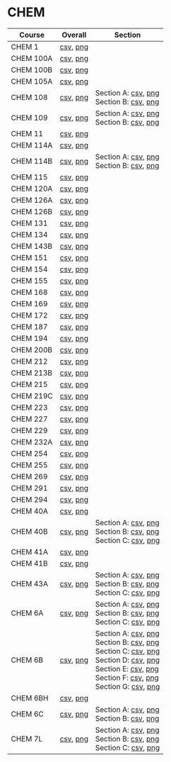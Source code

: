 # CHEM

| Course | Overall | Section |
| ------ | ------- | ------- |
| CHEM 1 | [csv](https://github.com/UCSD-Historical-Enrollment-Data/2025Winter/blob/main/overall/CHEM%201.csv), [png](https://raw.githubusercontent.com/UCSD-Historical-Enrollment-Data/2025Winter/main/plot_overall/CHEM%201.png) |  |
| CHEM 100A | [csv](https://github.com/UCSD-Historical-Enrollment-Data/2025Winter/blob/main/overall/CHEM%20100A.csv), [png](https://raw.githubusercontent.com/UCSD-Historical-Enrollment-Data/2025Winter/main/plot_overall/CHEM%20100A.png) |  |
| CHEM 100B | [csv](https://github.com/UCSD-Historical-Enrollment-Data/2025Winter/blob/main/overall/CHEM%20100B.csv), [png](https://raw.githubusercontent.com/UCSD-Historical-Enrollment-Data/2025Winter/main/plot_overall/CHEM%20100B.png) |  |
| CHEM 105A | [csv](https://github.com/UCSD-Historical-Enrollment-Data/2025Winter/blob/main/overall/CHEM%20105A.csv), [png](https://raw.githubusercontent.com/UCSD-Historical-Enrollment-Data/2025Winter/main/plot_overall/CHEM%20105A.png) |  |
| CHEM 108 | [csv](https://github.com/UCSD-Historical-Enrollment-Data/2025Winter/blob/main/overall/CHEM%20108.csv), [png](https://raw.githubusercontent.com/UCSD-Historical-Enrollment-Data/2025Winter/main/plot_overall/CHEM%20108.png) | Section A: [csv](https://github.com/UCSD-Historical-Enrollment-Data/2025Winter/blob/main/section/CHEM%20108_A.csv), [png](https://raw.githubusercontent.com/UCSD-Historical-Enrollment-Data/2025Winter/main/plot_section/CHEM%20108_A.png)<br>Section B: [csv](https://github.com/UCSD-Historical-Enrollment-Data/2025Winter/blob/main/section/CHEM%20108_B.csv), [png](https://raw.githubusercontent.com/UCSD-Historical-Enrollment-Data/2025Winter/main/plot_section/CHEM%20108_B.png) |
| CHEM 109 | [csv](https://github.com/UCSD-Historical-Enrollment-Data/2025Winter/blob/main/overall/CHEM%20109.csv), [png](https://raw.githubusercontent.com/UCSD-Historical-Enrollment-Data/2025Winter/main/plot_overall/CHEM%20109.png) | Section A: [csv](https://github.com/UCSD-Historical-Enrollment-Data/2025Winter/blob/main/section/CHEM%20109_A.csv), [png](https://raw.githubusercontent.com/UCSD-Historical-Enrollment-Data/2025Winter/main/plot_section/CHEM%20109_A.png)<br>Section B: [csv](https://github.com/UCSD-Historical-Enrollment-Data/2025Winter/blob/main/section/CHEM%20109_B.csv), [png](https://raw.githubusercontent.com/UCSD-Historical-Enrollment-Data/2025Winter/main/plot_section/CHEM%20109_B.png) |
| CHEM 11 | [csv](https://github.com/UCSD-Historical-Enrollment-Data/2025Winter/blob/main/overall/CHEM%2011.csv), [png](https://raw.githubusercontent.com/UCSD-Historical-Enrollment-Data/2025Winter/main/plot_overall/CHEM%2011.png) |  |
| CHEM 114A | [csv](https://github.com/UCSD-Historical-Enrollment-Data/2025Winter/blob/main/overall/CHEM%20114A.csv), [png](https://raw.githubusercontent.com/UCSD-Historical-Enrollment-Data/2025Winter/main/plot_overall/CHEM%20114A.png) |  |
| CHEM 114B | [csv](https://github.com/UCSD-Historical-Enrollment-Data/2025Winter/blob/main/overall/CHEM%20114B.csv), [png](https://raw.githubusercontent.com/UCSD-Historical-Enrollment-Data/2025Winter/main/plot_overall/CHEM%20114B.png) | Section A: [csv](https://github.com/UCSD-Historical-Enrollment-Data/2025Winter/blob/main/section/CHEM%20114B_A.csv), [png](https://raw.githubusercontent.com/UCSD-Historical-Enrollment-Data/2025Winter/main/plot_section/CHEM%20114B_A.png)<br>Section B: [csv](https://github.com/UCSD-Historical-Enrollment-Data/2025Winter/blob/main/section/CHEM%20114B_B.csv), [png](https://raw.githubusercontent.com/UCSD-Historical-Enrollment-Data/2025Winter/main/plot_section/CHEM%20114B_B.png) |
| CHEM 115 | [csv](https://github.com/UCSD-Historical-Enrollment-Data/2025Winter/blob/main/overall/CHEM%20115.csv), [png](https://raw.githubusercontent.com/UCSD-Historical-Enrollment-Data/2025Winter/main/plot_overall/CHEM%20115.png) |  |
| CHEM 120A | [csv](https://github.com/UCSD-Historical-Enrollment-Data/2025Winter/blob/main/overall/CHEM%20120A.csv), [png](https://raw.githubusercontent.com/UCSD-Historical-Enrollment-Data/2025Winter/main/plot_overall/CHEM%20120A.png) |  |
| CHEM 126A | [csv](https://github.com/UCSD-Historical-Enrollment-Data/2025Winter/blob/main/overall/CHEM%20126A.csv), [png](https://raw.githubusercontent.com/UCSD-Historical-Enrollment-Data/2025Winter/main/plot_overall/CHEM%20126A.png) |  |
| CHEM 126B | [csv](https://github.com/UCSD-Historical-Enrollment-Data/2025Winter/blob/main/overall/CHEM%20126B.csv), [png](https://raw.githubusercontent.com/UCSD-Historical-Enrollment-Data/2025Winter/main/plot_overall/CHEM%20126B.png) |  |
| CHEM 131 | [csv](https://github.com/UCSD-Historical-Enrollment-Data/2025Winter/blob/main/overall/CHEM%20131.csv), [png](https://raw.githubusercontent.com/UCSD-Historical-Enrollment-Data/2025Winter/main/plot_overall/CHEM%20131.png) |  |
| CHEM 134 | [csv](https://github.com/UCSD-Historical-Enrollment-Data/2025Winter/blob/main/overall/CHEM%20134.csv), [png](https://raw.githubusercontent.com/UCSD-Historical-Enrollment-Data/2025Winter/main/plot_overall/CHEM%20134.png) |  |
| CHEM 143B | [csv](https://github.com/UCSD-Historical-Enrollment-Data/2025Winter/blob/main/overall/CHEM%20143B.csv), [png](https://raw.githubusercontent.com/UCSD-Historical-Enrollment-Data/2025Winter/main/plot_overall/CHEM%20143B.png) |  |
| CHEM 151 | [csv](https://github.com/UCSD-Historical-Enrollment-Data/2025Winter/blob/main/overall/CHEM%20151.csv), [png](https://raw.githubusercontent.com/UCSD-Historical-Enrollment-Data/2025Winter/main/plot_overall/CHEM%20151.png) |  |
| CHEM 154 | [csv](https://github.com/UCSD-Historical-Enrollment-Data/2025Winter/blob/main/overall/CHEM%20154.csv), [png](https://raw.githubusercontent.com/UCSD-Historical-Enrollment-Data/2025Winter/main/plot_overall/CHEM%20154.png) |  |
| CHEM 155 | [csv](https://github.com/UCSD-Historical-Enrollment-Data/2025Winter/blob/main/overall/CHEM%20155.csv), [png](https://raw.githubusercontent.com/UCSD-Historical-Enrollment-Data/2025Winter/main/plot_overall/CHEM%20155.png) |  |
| CHEM 168 | [csv](https://github.com/UCSD-Historical-Enrollment-Data/2025Winter/blob/main/overall/CHEM%20168.csv), [png](https://raw.githubusercontent.com/UCSD-Historical-Enrollment-Data/2025Winter/main/plot_overall/CHEM%20168.png) |  |
| CHEM 169 | [csv](https://github.com/UCSD-Historical-Enrollment-Data/2025Winter/blob/main/overall/CHEM%20169.csv), [png](https://raw.githubusercontent.com/UCSD-Historical-Enrollment-Data/2025Winter/main/plot_overall/CHEM%20169.png) |  |
| CHEM 172 | [csv](https://github.com/UCSD-Historical-Enrollment-Data/2025Winter/blob/main/overall/CHEM%20172.csv), [png](https://raw.githubusercontent.com/UCSD-Historical-Enrollment-Data/2025Winter/main/plot_overall/CHEM%20172.png) |  |
| CHEM 187 | [csv](https://github.com/UCSD-Historical-Enrollment-Data/2025Winter/blob/main/overall/CHEM%20187.csv), [png](https://raw.githubusercontent.com/UCSD-Historical-Enrollment-Data/2025Winter/main/plot_overall/CHEM%20187.png) |  |
| CHEM 194 | [csv](https://github.com/UCSD-Historical-Enrollment-Data/2025Winter/blob/main/overall/CHEM%20194.csv), [png](https://raw.githubusercontent.com/UCSD-Historical-Enrollment-Data/2025Winter/main/plot_overall/CHEM%20194.png) |  |
| CHEM 200B | [csv](https://github.com/UCSD-Historical-Enrollment-Data/2025Winter/blob/main/overall/CHEM%20200B.csv), [png](https://raw.githubusercontent.com/UCSD-Historical-Enrollment-Data/2025Winter/main/plot_overall/CHEM%20200B.png) |  |
| CHEM 212 | [csv](https://github.com/UCSD-Historical-Enrollment-Data/2025Winter/blob/main/overall/CHEM%20212.csv), [png](https://raw.githubusercontent.com/UCSD-Historical-Enrollment-Data/2025Winter/main/plot_overall/CHEM%20212.png) |  |
| CHEM 213B | [csv](https://github.com/UCSD-Historical-Enrollment-Data/2025Winter/blob/main/overall/CHEM%20213B.csv), [png](https://raw.githubusercontent.com/UCSD-Historical-Enrollment-Data/2025Winter/main/plot_overall/CHEM%20213B.png) |  |
| CHEM 215 | [csv](https://github.com/UCSD-Historical-Enrollment-Data/2025Winter/blob/main/overall/CHEM%20215.csv), [png](https://raw.githubusercontent.com/UCSD-Historical-Enrollment-Data/2025Winter/main/plot_overall/CHEM%20215.png) |  |
| CHEM 219C | [csv](https://github.com/UCSD-Historical-Enrollment-Data/2025Winter/blob/main/overall/CHEM%20219C.csv), [png](https://raw.githubusercontent.com/UCSD-Historical-Enrollment-Data/2025Winter/main/plot_overall/CHEM%20219C.png) |  |
| CHEM 223 | [csv](https://github.com/UCSD-Historical-Enrollment-Data/2025Winter/blob/main/overall/CHEM%20223.csv), [png](https://raw.githubusercontent.com/UCSD-Historical-Enrollment-Data/2025Winter/main/plot_overall/CHEM%20223.png) |  |
| CHEM 227 | [csv](https://github.com/UCSD-Historical-Enrollment-Data/2025Winter/blob/main/overall/CHEM%20227.csv), [png](https://raw.githubusercontent.com/UCSD-Historical-Enrollment-Data/2025Winter/main/plot_overall/CHEM%20227.png) |  |
| CHEM 229 | [csv](https://github.com/UCSD-Historical-Enrollment-Data/2025Winter/blob/main/overall/CHEM%20229.csv), [png](https://raw.githubusercontent.com/UCSD-Historical-Enrollment-Data/2025Winter/main/plot_overall/CHEM%20229.png) |  |
| CHEM 232A | [csv](https://github.com/UCSD-Historical-Enrollment-Data/2025Winter/blob/main/overall/CHEM%20232A.csv), [png](https://raw.githubusercontent.com/UCSD-Historical-Enrollment-Data/2025Winter/main/plot_overall/CHEM%20232A.png) |  |
| CHEM 254 | [csv](https://github.com/UCSD-Historical-Enrollment-Data/2025Winter/blob/main/overall/CHEM%20254.csv), [png](https://raw.githubusercontent.com/UCSD-Historical-Enrollment-Data/2025Winter/main/plot_overall/CHEM%20254.png) |  |
| CHEM 255 | [csv](https://github.com/UCSD-Historical-Enrollment-Data/2025Winter/blob/main/overall/CHEM%20255.csv), [png](https://raw.githubusercontent.com/UCSD-Historical-Enrollment-Data/2025Winter/main/plot_overall/CHEM%20255.png) |  |
| CHEM 269 | [csv](https://github.com/UCSD-Historical-Enrollment-Data/2025Winter/blob/main/overall/CHEM%20269.csv), [png](https://raw.githubusercontent.com/UCSD-Historical-Enrollment-Data/2025Winter/main/plot_overall/CHEM%20269.png) |  |
| CHEM 291 | [csv](https://github.com/UCSD-Historical-Enrollment-Data/2025Winter/blob/main/overall/CHEM%20291.csv), [png](https://raw.githubusercontent.com/UCSD-Historical-Enrollment-Data/2025Winter/main/plot_overall/CHEM%20291.png) |  |
| CHEM 294 | [csv](https://github.com/UCSD-Historical-Enrollment-Data/2025Winter/blob/main/overall/CHEM%20294.csv), [png](https://raw.githubusercontent.com/UCSD-Historical-Enrollment-Data/2025Winter/main/plot_overall/CHEM%20294.png) |  |
| CHEM 40A | [csv](https://github.com/UCSD-Historical-Enrollment-Data/2025Winter/blob/main/overall/CHEM%2040A.csv), [png](https://raw.githubusercontent.com/UCSD-Historical-Enrollment-Data/2025Winter/main/plot_overall/CHEM%2040A.png) |  |
| CHEM 40B | [csv](https://github.com/UCSD-Historical-Enrollment-Data/2025Winter/blob/main/overall/CHEM%2040B.csv), [png](https://raw.githubusercontent.com/UCSD-Historical-Enrollment-Data/2025Winter/main/plot_overall/CHEM%2040B.png) | Section A: [csv](https://github.com/UCSD-Historical-Enrollment-Data/2025Winter/blob/main/section/CHEM%2040B_A.csv), [png](https://raw.githubusercontent.com/UCSD-Historical-Enrollment-Data/2025Winter/main/plot_section/CHEM%2040B_A.png)<br>Section B: [csv](https://github.com/UCSD-Historical-Enrollment-Data/2025Winter/blob/main/section/CHEM%2040B_B.csv), [png](https://raw.githubusercontent.com/UCSD-Historical-Enrollment-Data/2025Winter/main/plot_section/CHEM%2040B_B.png)<br>Section C: [csv](https://github.com/UCSD-Historical-Enrollment-Data/2025Winter/blob/main/section/CHEM%2040B_C.csv), [png](https://raw.githubusercontent.com/UCSD-Historical-Enrollment-Data/2025Winter/main/plot_section/CHEM%2040B_C.png) |
| CHEM 41A | [csv](https://github.com/UCSD-Historical-Enrollment-Data/2025Winter/blob/main/overall/CHEM%2041A.csv), [png](https://raw.githubusercontent.com/UCSD-Historical-Enrollment-Data/2025Winter/main/plot_overall/CHEM%2041A.png) |  |
| CHEM 41B | [csv](https://github.com/UCSD-Historical-Enrollment-Data/2025Winter/blob/main/overall/CHEM%2041B.csv), [png](https://raw.githubusercontent.com/UCSD-Historical-Enrollment-Data/2025Winter/main/plot_overall/CHEM%2041B.png) |  |
| CHEM 43A | [csv](https://github.com/UCSD-Historical-Enrollment-Data/2025Winter/blob/main/overall/CHEM%2043A.csv), [png](https://raw.githubusercontent.com/UCSD-Historical-Enrollment-Data/2025Winter/main/plot_overall/CHEM%2043A.png) | Section A: [csv](https://github.com/UCSD-Historical-Enrollment-Data/2025Winter/blob/main/section/CHEM%2043A_A.csv), [png](https://raw.githubusercontent.com/UCSD-Historical-Enrollment-Data/2025Winter/main/plot_section/CHEM%2043A_A.png)<br>Section B: [csv](https://github.com/UCSD-Historical-Enrollment-Data/2025Winter/blob/main/section/CHEM%2043A_B.csv), [png](https://raw.githubusercontent.com/UCSD-Historical-Enrollment-Data/2025Winter/main/plot_section/CHEM%2043A_B.png)<br>Section C: [csv](https://github.com/UCSD-Historical-Enrollment-Data/2025Winter/blob/main/section/CHEM%2043A_C.csv), [png](https://raw.githubusercontent.com/UCSD-Historical-Enrollment-Data/2025Winter/main/plot_section/CHEM%2043A_C.png) |
| CHEM 6A | [csv](https://github.com/UCSD-Historical-Enrollment-Data/2025Winter/blob/main/overall/CHEM%206A.csv), [png](https://raw.githubusercontent.com/UCSD-Historical-Enrollment-Data/2025Winter/main/plot_overall/CHEM%206A.png) | Section A: [csv](https://github.com/UCSD-Historical-Enrollment-Data/2025Winter/blob/main/section/CHEM%206A_A.csv), [png](https://raw.githubusercontent.com/UCSD-Historical-Enrollment-Data/2025Winter/main/plot_section/CHEM%206A_A.png)<br>Section B: [csv](https://github.com/UCSD-Historical-Enrollment-Data/2025Winter/blob/main/section/CHEM%206A_B.csv), [png](https://raw.githubusercontent.com/UCSD-Historical-Enrollment-Data/2025Winter/main/plot_section/CHEM%206A_B.png)<br>Section C: [csv](https://github.com/UCSD-Historical-Enrollment-Data/2025Winter/blob/main/section/CHEM%206A_C.csv), [png](https://raw.githubusercontent.com/UCSD-Historical-Enrollment-Data/2025Winter/main/plot_section/CHEM%206A_C.png) |
| CHEM 6B | [csv](https://github.com/UCSD-Historical-Enrollment-Data/2025Winter/blob/main/overall/CHEM%206B.csv), [png](https://raw.githubusercontent.com/UCSD-Historical-Enrollment-Data/2025Winter/main/plot_overall/CHEM%206B.png) | Section A: [csv](https://github.com/UCSD-Historical-Enrollment-Data/2025Winter/blob/main/section/CHEM%206B_A.csv), [png](https://raw.githubusercontent.com/UCSD-Historical-Enrollment-Data/2025Winter/main/plot_section/CHEM%206B_A.png)<br>Section B: [csv](https://github.com/UCSD-Historical-Enrollment-Data/2025Winter/blob/main/section/CHEM%206B_B.csv), [png](https://raw.githubusercontent.com/UCSD-Historical-Enrollment-Data/2025Winter/main/plot_section/CHEM%206B_B.png)<br>Section C: [csv](https://github.com/UCSD-Historical-Enrollment-Data/2025Winter/blob/main/section/CHEM%206B_C.csv), [png](https://raw.githubusercontent.com/UCSD-Historical-Enrollment-Data/2025Winter/main/plot_section/CHEM%206B_C.png)<br>Section D: [csv](https://github.com/UCSD-Historical-Enrollment-Data/2025Winter/blob/main/section/CHEM%206B_D.csv), [png](https://raw.githubusercontent.com/UCSD-Historical-Enrollment-Data/2025Winter/main/plot_section/CHEM%206B_D.png)<br>Section E: [csv](https://github.com/UCSD-Historical-Enrollment-Data/2025Winter/blob/main/section/CHEM%206B_E.csv), [png](https://raw.githubusercontent.com/UCSD-Historical-Enrollment-Data/2025Winter/main/plot_section/CHEM%206B_E.png)<br>Section F: [csv](https://github.com/UCSD-Historical-Enrollment-Data/2025Winter/blob/main/section/CHEM%206B_F.csv), [png](https://raw.githubusercontent.com/UCSD-Historical-Enrollment-Data/2025Winter/main/plot_section/CHEM%206B_F.png)<br>Section G: [csv](https://github.com/UCSD-Historical-Enrollment-Data/2025Winter/blob/main/section/CHEM%206B_G.csv), [png](https://raw.githubusercontent.com/UCSD-Historical-Enrollment-Data/2025Winter/main/plot_section/CHEM%206B_G.png) |
| CHEM 6BH | [csv](https://github.com/UCSD-Historical-Enrollment-Data/2025Winter/blob/main/overall/CHEM%206BH.csv), [png](https://raw.githubusercontent.com/UCSD-Historical-Enrollment-Data/2025Winter/main/plot_overall/CHEM%206BH.png) |  |
| CHEM 6C | [csv](https://github.com/UCSD-Historical-Enrollment-Data/2025Winter/blob/main/overall/CHEM%206C.csv), [png](https://raw.githubusercontent.com/UCSD-Historical-Enrollment-Data/2025Winter/main/plot_overall/CHEM%206C.png) | Section A: [csv](https://github.com/UCSD-Historical-Enrollment-Data/2025Winter/blob/main/section/CHEM%206C_A.csv), [png](https://raw.githubusercontent.com/UCSD-Historical-Enrollment-Data/2025Winter/main/plot_section/CHEM%206C_A.png)<br>Section B: [csv](https://github.com/UCSD-Historical-Enrollment-Data/2025Winter/blob/main/section/CHEM%206C_B.csv), [png](https://raw.githubusercontent.com/UCSD-Historical-Enrollment-Data/2025Winter/main/plot_section/CHEM%206C_B.png) |
| CHEM 7L | [csv](https://github.com/UCSD-Historical-Enrollment-Data/2025Winter/blob/main/overall/CHEM%207L.csv), [png](https://raw.githubusercontent.com/UCSD-Historical-Enrollment-Data/2025Winter/main/plot_overall/CHEM%207L.png) | Section A: [csv](https://github.com/UCSD-Historical-Enrollment-Data/2025Winter/blob/main/section/CHEM%207L_A.csv), [png](https://raw.githubusercontent.com/UCSD-Historical-Enrollment-Data/2025Winter/main/plot_section/CHEM%207L_A.png)<br>Section B: [csv](https://github.com/UCSD-Historical-Enrollment-Data/2025Winter/blob/main/section/CHEM%207L_B.csv), [png](https://raw.githubusercontent.com/UCSD-Historical-Enrollment-Data/2025Winter/main/plot_section/CHEM%207L_B.png)<br>Section C: [csv](https://github.com/UCSD-Historical-Enrollment-Data/2025Winter/blob/main/section/CHEM%207L_C.csv), [png](https://raw.githubusercontent.com/UCSD-Historical-Enrollment-Data/2025Winter/main/plot_section/CHEM%207L_C.png) |
